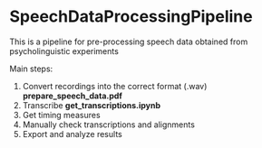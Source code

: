 # SpeechDataProcessingPipeline
This is a pipeline for pre-processing speech data obtained from psycholinguistic experiments

Main steps:

1. Convert recordings into the correct format (.wav)
   **prepare_speech_data.pdf**
2. Transcribe
   **get_transcriptions.ipynb**
3. Get timing measures
4. Manually check transcriptions and alignments
5. Export and analyze results
